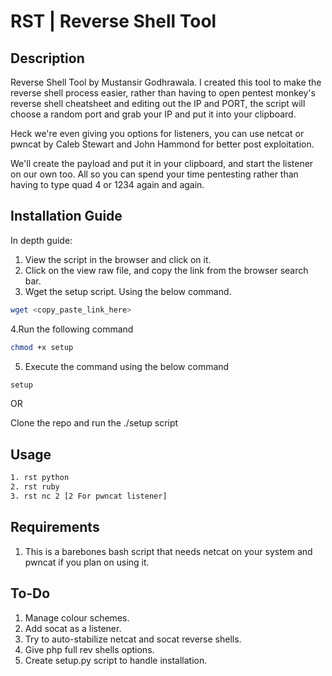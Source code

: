 # RST | Reverse Shell Tool 

## Description 

Reverse Shell Tool by Mustansir Godhrawala. I created this tool to make the reverse shell process easier, rather than having to open pentest monkey's reverse shell cheatsheet and editing out the IP and PORT, the script will choose a random port and grab your IP and put it into your clipboard. 

Heck we're even giving you options for listeners, you can use netcat or pwncat by Caleb Stewart and John Hammond for better post exploitation. 

We'll create the payload and put it in your clipboard, and start the listener on our own too. All so you can spend your time pentesting rather than having to type quad 4 or 1234 again and again. 

## Installation Guide

In depth guide:
1. View the script in the browser and click on it. 
2. Click on the view raw file, and copy the link from the browser search bar. 
3. Wget the setup script. Using the below command. 
```bash
wget <copy_paste_link_here>
```
4.Run the following command
```bash
chmod +x setup
```

5. Execute the command using the below command
```bash 
setup
```

OR

Clone the repo and run the ./setup script

## Usage

```bash
1. rst python
2. rst ruby
3. rst nc 2 [2 For pwncat listener]
```

## Requirements 
1. This is a barebones bash script that needs netcat on your system and pwncat if you plan on using it.

## To-Do
1. Manage colour schemes. 
2. Add socat as a listener. 
3. Try to auto-stabilize netcat and socat reverse shells. 
4. Give php full rev shells options. 
5. Create setup.py script to handle installation.
